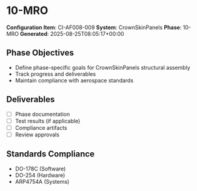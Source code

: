 # 10-MRO

**Configuration Item**: CI-AF008-009
**System**: CrownSkinPanels
**Phase**: 10-MRO
**Generated**: 2025-08-25T08:05:17+00:00

## Phase Objectives
- Define phase-specific goals for CrownSkinPanels structural assembly
- Track progress and deliverables
- Maintain compliance with aerospace standards

## Deliverables
- [ ] Phase documentation
- [ ] Test results (if applicable)
- [ ] Compliance artifacts
- [ ] Review approvals

## Standards Compliance
- DO-178C (Software)
- DO-254 (Hardware)
- ARP4754A (Systems)

